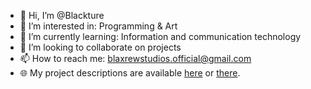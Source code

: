 - 👋 Hi, I’m @Blackture
- 👀 I’m interested in: Programming & Art
- 🌱 I’m currently learning: Information and communication technology
- 💞️ I’m looking to collaborate on projects
- 📫 How to reach me: blaxrewstudios.official@gmail.com
- 🌐 My project descriptions are available [here](https://blackture.github.io) or [there](https://blaxrewstudios.github.io).

<!---
Blackture/Blackture is a ✨ special ✨ repository because its `README.md` (this file) appears on your GitHub profile.
You can click the Preview link to take a look at your changes.
--->
